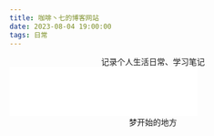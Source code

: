 ```yaml
---
title: 咖啡丶七的博客网站
date: 2023-08-04 19:00:00
tags: 日常
---
```


<center>记录个人生活日常、学习笔记</center>

<iframe frameborder="no" border="0" marginwidth="0" marginheight="0" width=330 height=86 src="//music.163.com/outchain/player?type=2&id=2064856926&auto=0&height=66"></iframe>

<center class="light">梦开始的地方</center>